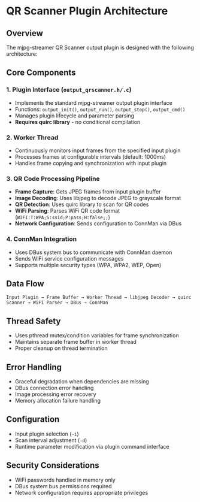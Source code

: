 # QR Scanner Plugin Architecture

## Overview

The mjpg-streamer QR Scanner output plugin is designed with the following architecture:

## Core Components

### 1. Plugin Interface (`output_qrscanner.h/.c`)
- Implements the standard mjpg-streamer output plugin interface
- Functions: `output_init()`, `output_run()`, `output_stop()`, `output_cmd()`
- Manages plugin lifecycle and parameter parsing
- **Requires quirc library** - no conditional compilation

### 2. Worker Thread
- Continuously monitors input frames from the specified input plugin
- Processes frames at configurable intervals (default: 1000ms)
- Handles frame copying and synchronization with input plugin

### 3. QR Code Processing Pipeline
- **Frame Capture**: Gets JPEG frames from input plugin buffer
- **Image Decoding**: Uses libjpeg to decode JPEG to grayscale format
- **QR Detection**: Uses quirc library to scan for QR codes
- **WiFi Parsing**: Parses WiFi QR code format (`WIFI:T:WPA;S:ssid;P:pass;H:false;;`)
- **Network Configuration**: Sends configuration to ConnMan via DBus

### 4. ConnMan Integration
- Uses DBus system bus to communicate with ConnMan daemon
- Sends WiFi service configuration messages
- Supports multiple security types (WPA, WPA2, WEP, Open)

## Data Flow

```
Input Plugin → Frame Buffer → Worker Thread → libjpeg Decoder → quirc Scanner → WiFi Parser → DBus → ConnMan
```

## Thread Safety
- Uses pthread mutex/condition variables for frame synchronization
- Maintains separate frame buffer in worker thread
- Proper cleanup on thread termination

## Error Handling
- Graceful degradation when dependencies are missing
- DBus connection error handling
- Image processing error recovery
- Memory allocation failure handling

## Configuration
- Input plugin selection (`-i`)
- Scan interval adjustment (`-d`)
- Runtime parameter modification via plugin command interface

## Security Considerations
- WiFi passwords handled in memory only
- DBus system bus permissions required
- Network configuration requires appropriate privileges
